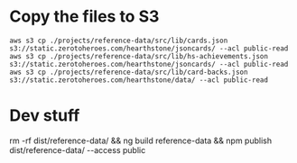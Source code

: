 # Copy the files to S3

```
aws s3 cp ./projects/reference-data/src/lib/cards.json s3://static.zerotoheroes.com/hearthstone/jsoncards/ --acl public-read
aws s3 cp ./projects/reference-data/src/lib/hs-achievements.json s3://static.zerotoheroes.com/hearthstone/jsoncards/ --acl public-read
aws s3 cp ./projects/reference-data/src/lib/card-backs.json s3://static.zerotoheroes.com/hearthstone/data/ --acl public-read
```

# Dev stuff

rm -rf dist/reference-data/ && ng build reference-data && npm publish dist/reference-data/ --access public

